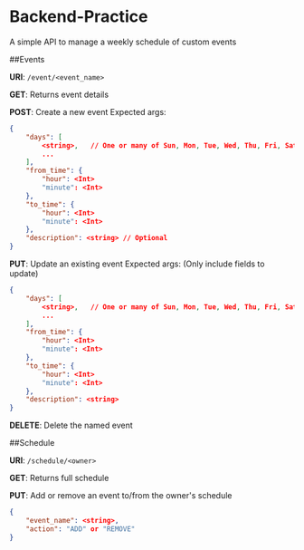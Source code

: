 # Backend-Practice

A simple API to manage a weekly schedule of custom events

##Events

**URI**: `/event/<event_name>`

**GET**: Returns event details

**POST**: Create a new event
Expected args:
```json
{
    "days": [
        <string>,   // One or many of Sun, Mon, Tue, Wed, Thu, Fri, Sat
        ...
    ],
    "from_time": {
        "hour": <Int>
        "minute": <Int>
    },
    "to_time": {
        "hour": <Int>
        "minute": <Int>
    },
    "description": <string> // Optional
}
```

**PUT**: Update an existing event
Expected args: (Only include fields to update)
```json
{
    "days": [
        <string>,   // One or many of Sun, Mon, Tue, Wed, Thu, Fri, Sat
        ...
    ],
    "from_time": {
        "hour": <Int>
        "minute": <Int>
    },
    "to_time": {
        "hour": <Int>
        "minute": <Int>
    },
    "description": <string>
}
```

**DELETE**: Delete the named event

##Schedule

**URI**: `/schedule/<owner>`

**GET**: Returns full schedule

**PUT**: Add or remove an event to/from the owner's schedule
```json
{
    "event_name": <string>,
    "action": "ADD" or "REMOVE"
}
```
